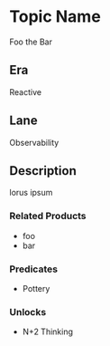 # Topic Name

Foo the Bar

## Era

Reactive

## Lane

Observability

## Description

lorus ipsum

### Related Products

- foo
- bar

### Predicates

- Pottery

### Unlocks

- N+2 Thinking
